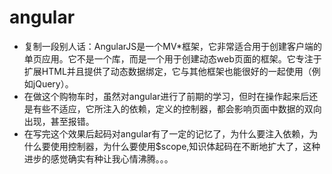 # angular 
* 复制一段别人话：AngularJS是一个MV*框架，它非常适合用于创建客户端的单页应用。它不是一个库，而是一个用于创建动态web页面的框架。它专注于扩展HTML并且提供了动态数据绑定，它与其他框架也能很好的一起使用（例如jQuery）。
* 在做这个购物车时，虽然对angular进行了前期的学习，但时在操作起来后还是有些不适应，它所注入的依赖，定义的控制器，都会影响页面中数据的双向出现，甚至报错。
* 在写完这个效果后起码对angular有了一定的记忆了，为什么要注入依赖，为什么要使用控制器，为什么要使用$scope,知识体起码在不断地扩大了，这种进步的感觉确实有种让我心情沸腾。。。

